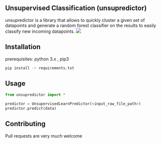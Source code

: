 ## Unsupervised Classification (unsupredictor)

unsupredictor is a library that allows to quickly cluster a given set of datapoints and generate a random forest classifier on the results to easily classify new incoming datapoints.
![](https://cdn-images-1.medium.com/max/640/1*tc8UF-h0nQqUfLC8-0uInQ.gif)
## Installation

prerequisites:
python 3.x , pip3
```bash
pip install -r requirements.txt
```

## Usage

```python
from unsupredictor import *

predictor = UnsupervisedLearnPredictor(<input_raw_file_path>)
predictor.predict(data)
```
## Contributing
Pull requests are very much welcome